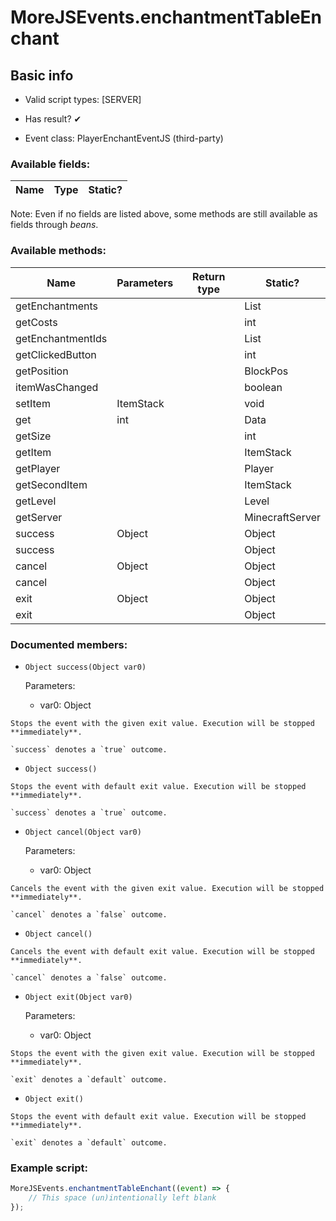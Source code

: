 # MoreJSEvents.enchantmentTableEnchant

## Basic info

- Valid script types: [SERVER]

- Has result? ✔

- Event class: PlayerEnchantEventJS (third-party)

### Available fields:

| Name | Type | Static? |
| ---- | ---- | ------- |

Note: Even if no fields are listed above, some methods are still available as fields through *beans*.

### Available methods:

| Name | Parameters | Return type | Static? |
| ---- | ---------- | ----------- | ------- |
| getEnchantments |  |  | List<EnchantmentInstance> | ✘ |
| getCosts |  |  | int | ✘ |
| getEnchantmentIds |  |  | List<ResourceLocation> | ✘ |
| getClickedButton |  |  | int | ✘ |
| getPosition |  |  | BlockPos | ✘ |
| itemWasChanged |  |  | boolean | ✘ |
| setItem | ItemStack |  | void | ✘ |
| get | int |  | Data | ✘ |
| getSize |  |  | int | ✘ |
| getItem |  |  | ItemStack | ✘ |
| getPlayer |  |  | Player | ✘ |
| getSecondItem |  |  | ItemStack | ✘ |
| getLevel |  |  | Level | ✘ |
| getServer |  |  | MinecraftServer | ✘ |
| success | Object |  | Object | ✘ |
| success |  |  | Object | ✘ |
| cancel | Object |  | Object | ✘ |
| cancel |  |  | Object | ✘ |
| exit | Object |  | Object | ✘ |
| exit |  |  | Object | ✘ |


### Documented members:

- `Object success(Object var0)`

  Parameters:
  - var0: Object

```
Stops the event with the given exit value. Execution will be stopped **immediately**.

`success` denotes a `true` outcome.
```

- `Object success()`
```
Stops the event with default exit value. Execution will be stopped **immediately**.

`success` denotes a `true` outcome.
```

- `Object cancel(Object var0)`

  Parameters:
  - var0: Object

```
Cancels the event with the given exit value. Execution will be stopped **immediately**.

`cancel` denotes a `false` outcome.
```

- `Object cancel()`
```
Cancels the event with default exit value. Execution will be stopped **immediately**.

`cancel` denotes a `false` outcome.
```

- `Object exit(Object var0)`

  Parameters:
  - var0: Object

```
Stops the event with the given exit value. Execution will be stopped **immediately**.

`exit` denotes a `default` outcome.
```

- `Object exit()`
```
Stops the event with default exit value. Execution will be stopped **immediately**.

`exit` denotes a `default` outcome.
```



### Example script:

```js
MoreJSEvents.enchantmentTableEnchant((event) => {
	// This space (un)intentionally left blank
});
```

